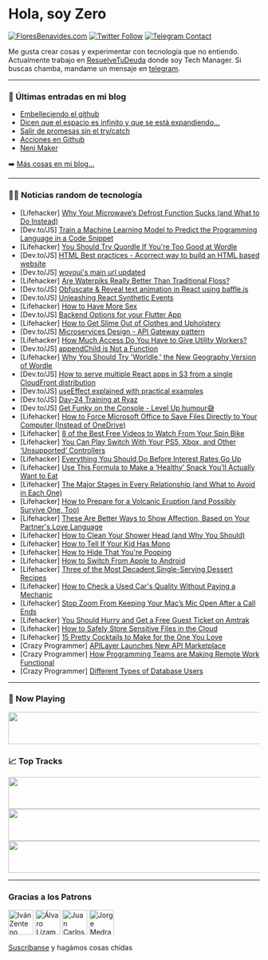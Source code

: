 # Hola, soy Zero

[![FloresBenavides.com](https://img.shields.io/website?down_message=oops&label=MiBlog&style=for-the-badge&up_message=online&url=https%3A%2F%2Ffloresbenavides.com)](https://floresbenavides.com) [![Twitter Follow](https://img.shields.io/twitter/follow/ZeroDragon?color=%231DA1F2&label=Follow&logo=twitter&logoColor=ffffff&style=for-the-badge)](https://twitter.com/zerodragon) [![Telegram Contact](https://img.shields.io/badge/escr%C3%ADbeme-ZeroDragon-%2326A5E4?style=for-the-badge&logo=telegram)](https://t.me/zerodragon)

Me gusta crear cosas y experimentar con tecnología que no entiendo.
Actualmente trabajo en [ResuelveTuDeuda](http://github.com/resuelve) donde soy Tech Manager.
Si buscas chamba, mandame un mensaje en [telegram](https://t.me/zerodragon).

---

### 📕 Últimas entradas en mi blog
<!-- BLOG-POST-LIST:START -->
- [Embelleciendo el github](https://floresbenavides.com/embelleciendo-el-github/)
- [Dicen que el espacio es infinito y que se está expandiendo…](https://floresbenavides.com/dicen-que-el-espacio-es-infinito-y-que-se-esta-expandiendo/)
- [Salir de promesas sin el try/catch](https://floresbenavides.com/salir-de-promesas-sin-el-try-catch/)
- [Acciones en Github](https://floresbenavides.com/acciones-en-github/)
- [Neni Maker](https://floresbenavides.com/neni-maker/)
<!-- BLOG-POST-LIST:END -->

➡️ [Más cosas en mi blog...](https://floresbenavides.com)

---

### 👨‍💻 Noticias random de tecnología
<!-- TECH-POSTS:START -->
- [Lifehacker] [Why Your Microwave’s Defrost Function Sucks &lpar;and What to Do Instead&rpar;](https://lifehacker.com/why-your-microwave-s-defrost-function-sucks-and-what-t-1848535823)
- [Dev.to/JS] [Train a Machine Learning Model to Predict the Programming Language in a Code Snippet](https://dev.to/tangram/train-a-machine-learning-model-to-predict-the-programming-language-in-a-code-snippet-153d)
- [Lifehacker] [You Should Try Quordle If You&#39;re Too Good at Wordle](https://lifehacker.com/you-should-try-quordle-if-youre-too-good-at-wordle-1848540319)
- [Dev.to/JS] [HTML Best practices - Acorrect way to build an HTML based website](https://dev.to/lucas_anselmo/html-best-practices-acorrect-way-to-build-an-html-based-website-9l9)
- [Dev.to/JS] [wovoui&#39;s main url updated](https://dev.to/wovosoft/wovouis-main-url-updated-194d)
- [Lifehacker] [Are Waterpiks Really Better Than Traditional Floss?](https://lifehacker.com/are-waterpiks-really-better-than-traditional-floss-1848540271)
- [Dev.to/JS] [Obfuscate &amp; Reveal text animation in React using baffle.js](https://dev.to/hosenur/obfuscate-reveal-text-animation-in-react-using-bafflejs-14c9)
- [Dev.to/JS] [Unleashing React Synthetic Events](https://dev.to/iamdivyansh/unleashing-react-synthetic-events-1na2)
- [Lifehacker] [How to Have More Sex](https://lifehacker.com/how-to-have-more-sex-1848540278)
- [Dev.to/JS] [Backend Options for your Flutter App](https://dev.to/back4app/backend-options-for-your-flutter-app-2ggj)
- [Lifehacker] [How to Get Slime Out of Clothes and Upholstery](https://lifehacker.com/how-to-get-slime-out-of-clothes-and-upholstery-1848539844)
- [Dev.to/JS] [Microservices Design - API Gateway pattern](https://dev.to/bibekshah09/microservices-design-api-gateway-pattern-2mml)
- [Lifehacker] [How Much Access Do You Have to Give Utility Workers?](https://lifehacker.com/how-much-access-do-you-have-to-give-utility-workers-1848539741)
- [Dev.to/JS] [appendChild is Not a Function](https://dev.to/badcodernocookie/appendchild-is-not-a-function-1a57)
- [Lifehacker] [Why You Should Try &#39;Worldle,&#39; the New Geography Version of Wordle](https://lifehacker.com/why-you-should-try-worldle-the-new-geography-version-o-1848539965)
- [Dev.to/JS] [How to serve multiple React apps in S3 from a single CloudFront distribution](https://dev.to/thornyweb/how-to-serve-multiple-react-apps-in-s3-from-a-single-cloudfront-distribution-1pce)
- [Dev.to/JS] [useEffect explained with practical examples](https://dev.to/crunchstack/useeffect-explained-with-practical-examples-2329)
- [Dev.to/JS] [Day-24 Training at Ryaz](https://dev.to/mahin651/day-24-training-at-ryaz-3n31)
- [Dev.to/JS] [Get Funky on the Console - Level Up humour😅](https://dev.to/rajeshroyal/get-funky-on-the-console-level-up-humour-12a6)
- [Lifehacker] [How to Force Microsoft Office to Save Files Directly to Your Computer &lpar;Instead of OneDrive&rpar;](https://lifehacker.com/how-to-force-microsoft-office-to-save-files-directly-to-1848539698)
- [Lifehacker] [8 of the Best Free Videos to Watch From Your Spin Bike](https://lifehacker.com/8-of-the-best-free-videos-to-watch-from-your-spin-bike-1848535632)
- [Lifehacker] [You Can Play Switch With Your PS5, Xbox, and Other ‘Unsupported’ Controllers](https://lifehacker.com/you-can-play-switch-with-your-ps5-xbox-and-other-uns-1848535908)
- [Lifehacker] [Everything You Should Do Before Interest Rates Go Up](https://lifehacker.com/everything-you-should-do-before-interest-rates-go-up-1848537909)
- [Lifehacker] [Use This Formula to Make a ‘Healthy’ Snack You’ll Actually Want to Eat](https://lifehacker.com/use-this-formula-to-make-a-healthy-snack-you-ll-actua-1848534922)
- [Lifehacker] [The Major Stages in Every Relationship &lpar;and What to Avoid in Each One&rpar;](https://lifehacker.com/the-major-stages-in-every-relationship-and-what-to-avo-1848534287)
- [Lifehacker] [How to Prepare for a Volcanic Eruption &lpar;and Possibly Survive One, Too&rpar;](https://lifehacker.com/how-to-prepare-for-a-volcanic-eruption-and-possibly-su-1848534404)
- [Lifehacker] [These Are Better Ways to Show Affection, Based on Your Partner&#39;s Love Language](https://lifehacker.com/these-are-better-ways-to-show-affection-based-on-your-1848534085)
- [Lifehacker] [How to Clean Your Shower Head &lpar;and Why You Should&rpar;](https://lifehacker.com/how-to-clean-your-shower-head-and-why-you-should-1848535813)
- [Lifehacker] [How to Tell If Your Kid Has Mono](https://lifehacker.com/how-to-tell-if-your-kid-has-mono-1848534930)
- [Lifehacker] [How to Hide That You&#39;re Pooping](https://lifehacker.com/how-to-hide-that-youre-pooping-1848515520)
- [Lifehacker] [How to Switch From Apple to Android](https://lifehacker.com/how-to-switch-from-apple-to-android-1848532979)
- [Lifehacker] [Three of the Most Decadent Single-Serving Dessert Recipes](https://lifehacker.com/three-of-the-most-decadent-single-serving-dessert-recip-1848532961)
- [Lifehacker] [How to Check a Used Car&#39;s Quality Without Paying a Mechanic](https://lifehacker.com/how-to-check-a-used-cars-quality-without-paying-a-mecha-1848533292)
- [Lifehacker] [Stop Zoom From Keeping Your Mac’s Mic Open After a Call Ends](https://lifehacker.com/stop-zoom-from-keeping-your-mac-s-mic-open-after-a-call-1848533430)
- [Lifehacker] [You Should Hurry and Get a Free Guest Ticket on Amtrak](https://lifehacker.com/you-should-hurry-and-get-a-free-guest-ticket-on-amtrak-1848533008)
- [Lifehacker] [How to Safely Store Sensitive Files in the Cloud](https://lifehacker.com/how-to-safely-store-sensitive-files-in-the-cloud-1848529835)
- [Lifehacker] [15 Pretty Cocktails to Make for the One You Love](https://lifehacker.com/15-pretty-cocktails-to-make-for-the-one-you-love-1848524215)
- [Crazy Programmer] [APILayer Launches New API Marketplace](https://www.thecrazyprogrammer.com/2022/02/apilayer-launches-new-api-marketplace.html)
- [Crazy Programmer] [How Programming Teams are Making Remote Work Functional](https://www.thecrazyprogrammer.com/2022/02/how-programming-teams-are-making-remote-work-functional.html)
- [Crazy Programmer] [Different Types of Database Users](https://www.thecrazyprogrammer.com/2022/02/types-of-database-users.html)<!-- TECH-POSTS:END -->

---

### 🎵 Now Playing
<a href="https://spotify-now-playing-dun.vercel.app/now-playing?open"><img src="https://spotify-now-playing-dun.vercel.app/now-playing" width="540" height="64"></a>

### 📈 Top Tracks
<a href="https://spotify-now-playing-dun.vercel.app/top-tracks?i=1&open"><img src="https://spotify-now-playing-dun.vercel.app/top-tracks?i=1" width="540" height="64"></a>
<a href="https://spotify-now-playing-dun.vercel.app/top-tracks?i=2&open"><img src="https://spotify-now-playing-dun.vercel.app/top-tracks?i=2" width="540" height="64"></a>
<a href="https://spotify-now-playing-dun.vercel.app/top-tracks?i=3&open"><img src="https://spotify-now-playing-dun.vercel.app/top-tracks?i=3" width="540" height="64"></a>

---

### Gracias a los Patrons
[<img src="https://avatars.githubusercontent.com/u/243380?v=4" alt="Iván Zenteno" width="50px">](https://github.com/k001) [<img src="https://avatars.githubusercontent.com/u/19955639?v=4" alt="Álvaro Lizama" width="50px">](https://github.com/alvarolizama) [<img src="https://avatars.githubusercontent.com/u/2718753?v=4" alt="Juan Carlos Ruiz" width="50px">](https://github.com/JuanCrg90) [<img src="https://avatars.githubusercontent.com/u/37025?v=4" alt="Jorge Medrano" width="50px">](https://github.com/h1pp1e) 

[Suscríbanse](https://www.patreon.com/zerodragon) y hagámos cosas chidas
